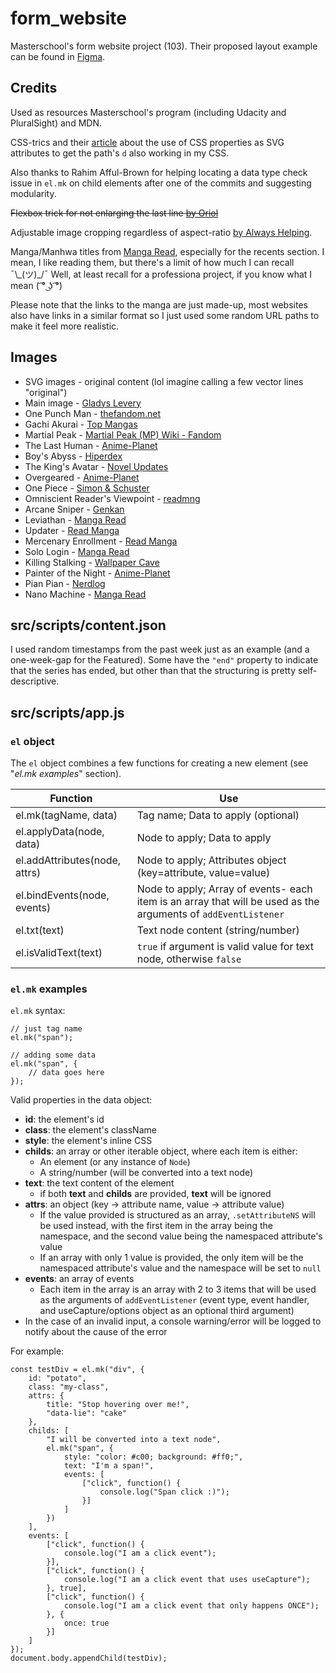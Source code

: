 # form_website

Masterschool's form website project (103). Their proposed layout example can be found in [Figma](https://www.figma.com/file/I57o3qgbt6UwqxJZBsfkeY/Web-development-training-assignments?node-id=1%3A4151).

## Credits

Used as resources Masterschool's program (including Udacity and PluralSight) and MDN.

CSS-trics and their [article](https://css-tricks.com/svg-properties-and-css/#svg-shape-morphing) about the use of CSS properties as SVG attributes to get the path's `d` also working in my CSS.

Also thanks to Rahim Afful-Brown for helping locating a data type check issue in `el.mk` on child elements after one of the commits and suggesting modularity.

~~Flexbox trick for not enlarging the last line [by Oriol](https://stackoverflow.com/a/30307820)~~

Adjustable image cropping regardless of aspect-ratio [by Always Helping](https://stackoverflow.com/a/62736355).

Manga/Manhwa titles from [Manga Read](https://www.mangaread.org/), especially for the recents section. I mean, I like reading them, but there's a limit of how much I can recall ¯\\\_(ツ)\_/¯ Well, at least recall for a professiona project, if you know what I mean ( ͡° ͜ʖ ͡°)

Please note that the links to the manga are just made-up, most websites also have links in a similar format so I just used some random URL paths to make it feel more realistic.

## Images

- SVG images - original content (lol imagine calling a few vector lines "original")
- Main image - [Gladys Levery](https://gladyslevery.blogspot.com/2021/06/anime-collage-wallpaper-assorted-title.html)
- One Punch Man - [thefandom.net](https://thefandom.net/one-punch-man-live-action/)
- Gachi Akurai - [Top Mangas](https://topmangas.net/wp-content/uploads/2022/03/gachi.jpg)
- Martial Peak - [Martial Peak (MP) Wiki - Fandom](https://martial-peak-mp.fandom.com/wiki/Yang_Kai/Image_Gallery)
- The Last Human - [Anime-Planet](https://www.anime-planet.com/manga/mortals-of-the-doom)
- Boy's Abyss - [Hiperdex](https://hiperdex.com/manga/boys-abyss-engli/)
- The King's Avatar - [Novel Updates](https://www.novelupdates.com/series/the-kings-avatar/)
- Overgeared - [Anime-Planet](https://www.anime-planet.com/manga/overgeared)
- One Piece - [Simon & Schuster](https://www.simonandschuster.co.uk/books/One-Piece-Vol-62/Eiichiro-Oda/One-Piece/9781421541969)
- Omniscient Reader's Viewpoint - [readmng](https://www.readmng.com/omniscient-readers-viewpoint)
- Arcane Sniper - [Genkan](https://genkan.io/manga/4705691304-arcane-sniper)
- Leviathan - [Manga Read](https://www.mangaread.org/manga/leviathan/)
- Updater - [Read Manga](https://www.mangaread.org/manga/updater/)
- Mercenary Enrollment - [Read Manga](https://www.mangaread.org/manga/mercenary-enrollment/)
- Solo Login - [Manga Read](https://www.mangaread.org/manga/i-log-in-alone/)
- Killing Stalking - [Wallpaper Cave](https://wallpapercave.com/killing-stalking-computer-wallpapers)
- Painter of the Night - [Anime-Planet](https://www.anime-planet.com/manga/painter-of-the-night)
- Pian Pian - [Nerdlog](https://www.nerdlog.it/haesin-young-pian-pian-minaccia-azione-legale-contro-mangagogo/)
- Nano Machine - [Manga Read](https://www.mangaread.org/manga/nano-machine/)

## src/scripts/content.json
I used random timestamps from the past week just as an example (and a one-week-gap for the Featured). Some have the `"end"` property to indicate that the series has ended, but other than that the structuring is pretty self-descriptive.


## src/scripts/app.js

### `el` object

The `el` object combines a few functions for creating a new element (see "*el.mk examples*" section).

| Function | Use |
| - | - |
| el.mk(tagName, data) | Tag name; Data to apply (optional) |
| el.applyData(node, data) | Node to apply; Data to apply |
| el.addAttributes(node, attrs) | Node to apply; Attributes object (key=attribute, value=value) |
| el.bindEvents(node, events) | Node to apply; Array of events- each item is an array that will be used as the arguments of `addEventListener` |
| el.txt(text) | Text node content (string/number) |
| el.isValidText(text) | `true` if argument is valid value for text node, otherwise `false` |


### `el.mk` examples

`el.mk` syntax:

```
// just tag name
el.mk("span");

// adding some data
el.mk("span", {
	// data goes here
});
```

Valid properties in the data object:

- **id**: the element's id
- **class**: the element's className
- **style**: the element's inline CSS
- **childs**: an array or other iterable object, where each item is either:
  - An element (or any instance of `Node`)
  - A string/number (will be converted into a text node)
- **text**: the text content of the element
  - if both **text** and **childs** are provided, **text** will be ignored
- **attrs**: an object (key -> attribute name, value -> attribute value)
  - If the value provided is structured as an array, `.setAttributeNS` will be used instead, with the first item in the array being the namespace, and the second value being the namespaced attribute's value
  - If an array with only 1 value is provided, the only item will be the namespaced attribute's value and the namespace will be set to `null`
- **events**: an array of events
  - Each item in the array is an array with 2 to 3 items that will be used as the arguments of `addEventListener` (event type, event handler, and useCapture/options object as an optional third argument)
- In the case of an invalid input, a console warning/error will be logged to notify about the cause of the error

For example:

```
const testDiv = el.mk("div", {
    id: "potato",
    class: "my-class",
    attrs: {
        title: "Stop hovering over me!",
        "data-lie": "cake"
    },
    childs: [
        "I will be converted into a text node",
        el.mk("span", {
            style: "color: #c00; background: #ff0;",
            text: "I'm a span!",
            events: [
                ["click", function() {
                    console.log("Span click :)");
                }]
            ]
        })
    ],
    events: [
        ["click", function() {
            console.log("I am a click event");
        }],
        ["click", function() {
            console.log("I am a click event that uses useCapture");
        }, true],
        ["click", function() {
            console.log("I am a click event that only happens ONCE");
        }, {
            once: true
        }]
    ]
});
document.body.appendChild(testDiv);
```